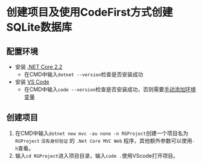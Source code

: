 # 创建项目及使用CodeFirst方式创建SQLite数据库
## 配置环境
* 安装 [.NET Core 2.2](https://dotnet.microsoft.com/download)
    * 在CMD中输入`dotnet --version`检查是否安装成功
* 安装 [VS Code](https://code.visualstudio.com/)
    * 在CMD中输入`code --version`检查是否安装成功，否则需要[手动添加环境变量](https://code.visualstudio.com/docs/editor/command-line)
## 创建项目
1. 在CMD中输入`dotnet new mvc -au none -n RGProject`创建一个项目名为 `RGProject` `没有身份验证` 的 `.Net Core MVC Web` 程序，其他额外参数可以使用`-h`查看。
2. 输入`cd RGProject`进入项目目录，输入`code .`使用VScode打开项目。